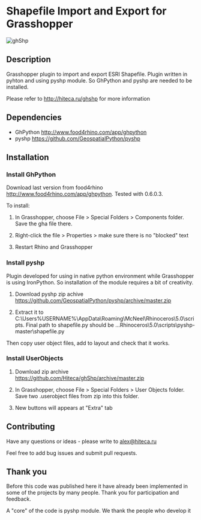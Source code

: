 # Shapefile Import and Export for Grasshopper

![ghShp](https://github.com/Hiteca/ghShp/blob/master/shapefile128.png?raw=true)

## Description

Grasshopper plugin to import and export ESRI Shapefile. Plugin written in pyhton and using pyshp module. So GhPython and pyshp are needed to be installed.

Please refer to http://hiteca.ru/ghshp for more information

## Dependencies

- GhPython http://www.food4rhino.com/app/ghpython
- pyshp https://github.com/GeospatialPython/pyshp

## Installation

### Install GhPython
Download last version from food4rhino http://www.food4rhino.com/app/ghpython. 
Tested with 0.6.0.3.

To install:

1. In Grasshopper, choose File > Special Folders > Components folder. Save the gha file there.

2. Right-click the file > Properties > make sure there is no "blocked" text

3. Restart Rhino and Grasshopper

### Install pyshp

Plugin developed for using in native python environment while Grasshopper is using IronPython. So installation of the module requires a bit of creativity.

1. Download pyshp zip achive https://github.com/GeospatialPython/pyshp/archive/master.zip

2. Extract it to C:\Users\%USERNAME%\AppData\Roaming\McNeel\Rhinoceros\5.0\scripts\. Final path to shapefile.py should be ...Rhinoceros\5.0\scripts\pyshp-master\shapefile.py

Then copy user object files, add to layout and check that it works.

### Install UserObjects

1. Download zip archive https://github.com/Hiteca/ghShp/archive/master.zip

2. In Grasshopper, choose File > Special Folders > User Objects folder. Save two .userobject files from zip into this folder.

3. New buttons will appears at "Extra" tab

## Contributing

Have any questions or ideas - please write to alex@hiteca.ru

Feel free to add bug issues and submit pull requests.

## Thank you

Before this code was published here it have already been implemented in some of the projects by many people. Thank you for participation and feedback.

A "core" of the code is pyshp module. We thank the people who develop it 
